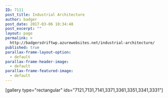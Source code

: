 ```yaml
---
ID: 7111
post_title: Industrial Architecture
author: badger
post_date: 2017-03-06 10:34:48
post_excerpt: ""
layout: page
permalink: >
  http://badgersdriftwp.azurewebsites.net/industrial-architecture/
published: true
parallax-frame-layout-option:
  - default
parallax-frame-header-image:
  - default
parallax-frame-featured-image:
  - default
---
```

[gallery type="rectangular" ids="7121,7131,7141,3371,3361,3351,3341,3331"]